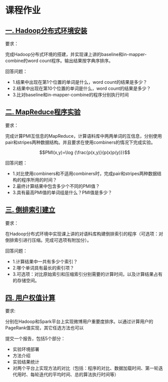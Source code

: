 # 课程作业

## [一. Hadoop分布式环境安装](https://gitlab.chpengzh.com/chpengzh/big-data-course/tree/master/doc/project0)

要求：

完成Hadoop分布式环境的搭建，并实现课上讲的baseline和in-mapper-combine的word count程序。输出结果按字典序排序。

回答问题：

- 1.结果中出现在第1个位置的单词是什么，word count的结果是多少？
- 2.结果中出现在第10个位置的单词是什么，word count的结果是多少？
- 3.比对baseline和in-mapper-combine的程序分别执行时间

## [二. MapReduce程序实验](https://gitlab.chpengzh.com/chpengzh/big-data-course/tree/master/doc/project1)

要求：

完成计算PMI互信息的MapReduce，计算语料库中两两单词的互信息，分别使用pair和stripes两种数据结构。并且要求在使用combiners的情况下完成实验。

```math
PMI(x,y)=\log {\frac{p(x,y)}{p(x)p(y)}}
```

回答问题：

- 1.对比使用combiners和不适用combiners时，完成pair和stripes两种数据结构的程序所用的时间？
- 2.最终计算结果中包含多少个不同的PMI值？
- 3.具有最高PMI值的单词组是什么？PMI值是多少？

## [三. 倒排索引建立](https://gitlab.chpengzh.com/chpengzh/big-data-course/tree/master/doc/project2)

要求：

在Hadoop分布式环境中实现课上讲的对语料库构建倒排索引的程序（可选项：对倒排索引进行压缩。完成可选项有附加分）。
      
回答问题：

- 1.计算结果中一共有多少个索引？
- 2.哪个单词具有最长的索引项？
- 3.可选项：对比原始索引和压缩索引分别需要的计算时间，以及计算结果占有的存储空间。

## [四. 用户权值计算](https://gitlab.chpengzh.com/chpengzh/big-data-course/tree/master/doc/project3)

要求:

分别在Hadoop和Spark平台上实现微博用户重要度排序。以通过计算用户的PageRank值实现，其它任选方法也可以

提交一个报告，包括5个部分：

- 实验环境部署
- 方法介绍
- 实验结果统计
- 对两个平台上实现方法的对比（包括：程序的对比、数据加载时间、第一轮迭代用时、每轮迭代的平均时间、总的算法执行时间等）